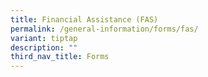 ```yaml
---
title: Financial Assistance (FAS)
permalink: /general-information/forms/fas/
variant: tiptap
description: ""
third_nav_title: Forms
---
```

<p></p>